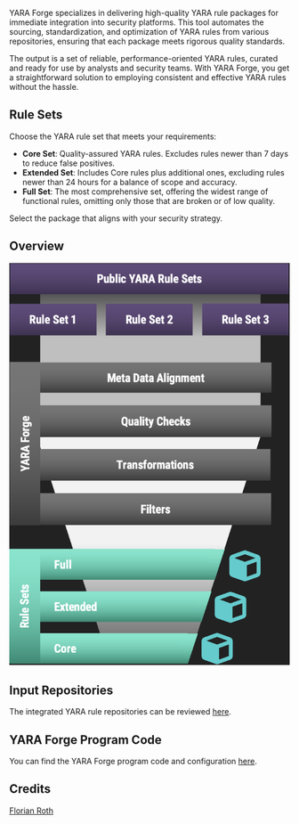 YARA Forge specializes in delivering high-quality YARA rule packages for immediate integration into security platforms. This tool automates the sourcing, standardization, and optimization of YARA rules from various repositories, ensuring that each package meets rigorous quality standards.

The output is a set of reliable, performance-oriented YARA rules, curated and ready for use by analysts and security teams. With YARA Forge, you get a straightforward solution to employing consistent and effective YARA rules without the hassle.

## Rule Sets

Choose the YARA rule set that meets your requirements:

- **Core Set**: Quality-assured YARA rules. Excludes rules newer than 7 days to reduce false positives.
- **Extended Set**: Includes Core rules plus additional ones, excluding rules newer than 24 hours for a balance of scope and accuracy.
- **Full Set**: The most comprehensive set, offering the widest range of functional rules, omitting only those that are broken or of low quality.

Select the package that aligns with your security strategy.

## Overview

![YARA Forge Overview](./assets/images/yara-forge-infograph.png)

## Input Repositories

The integrated YARA rule repositories can be reviewed [here](https://github.com/YARAHQ/yara-forge/blob/master/yara-forge-config.yml).

## YARA Forge Program Code

You can find the YARA Forge program code and configuration [here](https://github.com/YARAHQ/yara-forge).

## Credits

[Florian Roth](https://x.com/cyb3rops)
